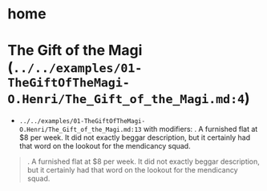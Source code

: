 # home

# The Gift of the Magi (`../../examples/01-TheGiftOfTheMagi-O.Henri/The_Gift_of_the_Magi.md:4`)
- `../../examples/01-TheGiftOfTheMagi-O.Henri/The_Gift_of_the_Magi.md:13` with modifiers: . A furnished flat at $8 per week. It did not exactly beggar description, but it certainly had that word on the lookout for the mendicancy squad.
> . A furnished flat at $8 per week. It did not exactly beggar description, but it certainly had that word on the lookout for the mendicancy squad.
